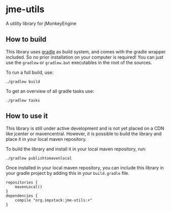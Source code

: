 # jme-utils
A utility library for jMonkeyEngine

## How to build ##
This library uses [gradle](https://gradle.org/gradle-download/) as build system, and comes with the gradle wrapper included.
So no prior installation on your computer is required! You can just use the `gradlew` or `gradlew.bat` executables in the root of the sources.

To run a full build, use:
```
./gradlew build
```

To get an overview of all gradle tasks use:
```
./gradlew tasks
```

## How to use it ##
This library is still under active development and is not yet placed on a CDN like jcenter or mavencentral.
However, it is possible to build the library and place it in your local maven repository.

To build the library and install it in your local maven repository, run:
```
./gradlew publishtomavenlocal
```

Once installed in your local maven repository, you can include this library in your gradle project by adding this in your `build.gradle` file.
```
repositories {
    mavenLocal()
}
dependencies {
    compile "org.impstack:jme-utils:+"
}
```